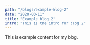 ```yaml
---
path: "/blogs/example-blog-2"
date: "2020-03-11"
title: "Example blog 2"
intro: "This is the intro for blog 2"
---
```


This is example content for my blog.